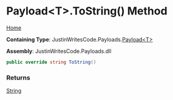 # Payload\<T\>\.ToString\(\) Method

[Home](../../../README.md)

**Containing Type**: JustinWritesCode\.Payloads\.[Payload\<T\>](../README.md)

**Assembly**: JustinWritesCode\.Payloads\.dll

```csharp
public override string ToString()
```

### Returns

[String](https://docs.microsoft.com/en-us/dotnet/api/system.string)

